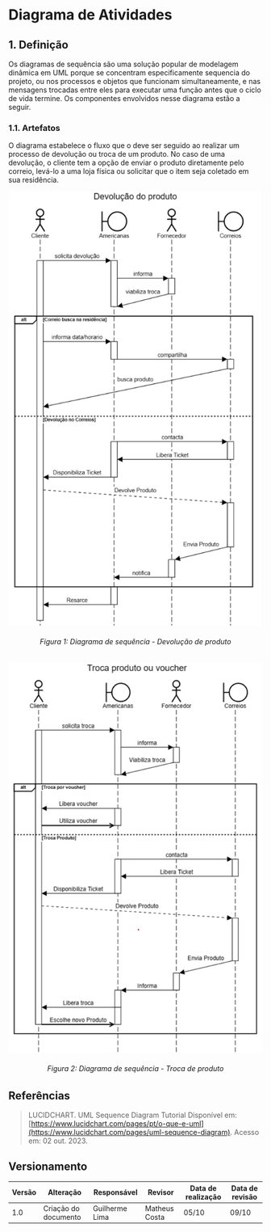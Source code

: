 # Diagrama de Atividades

## 1. Definição

Os diagramas de sequência são uma solução popular de modelagem dinâmica em UML porque se concentram especificamente sequencia do projeto, ou nos processos e objetos que funcionam simultaneamente, e nas mensagens trocadas entre eles para executar uma função antes que o ciclo de vida termine.
Os componentes envolvidos nesse diagrama estão a seguir.

### 1.1. Artefatos

O diagrama estabelece o fluxo que o deve ser seguido ao realizar um processo de devolução ou troca de um produto. No caso de uma devolução, o cliente tem a opção de enviar o produto diretamente pelo correio, levá-lo a uma loja física ou solicitar que o item seja coletado em sua residência.

![Diagrama de Atividades](../Assets/modelagem/diagramaSequencia/sequencia1.png)
<h6 align = "center">Figura 1: Diagrama de sequência - Devolução de produto</h6>


![Diagrama de Atividades](../Assets/modelagem/diagramaSequencia/sequencia2.png)
<h6 align = "center">Figura 2: Diagrama de sequência - Troca de produto</h6>


## Referências

> LUCIDCHART. UML Sequence Diagram Tutorial Disponível em: [https://www.lucidchart.com/pages/pt/o-que-e-uml](https://www.lucidchart.com/pages/uml-sequence-diagram). Acesso em: 02 out. 2023.

## Versionamento

| Versão | Alteração            | Responsável    | Revisor | Data de realização | Data de revisão |
| ------ | -------------------- | -------------- | ------- | ------------------ | --------------- |
| 1.0    | Criação do documento | Guilherme Lima |  Matheus Costa  | 05/10      |   09/10      |
